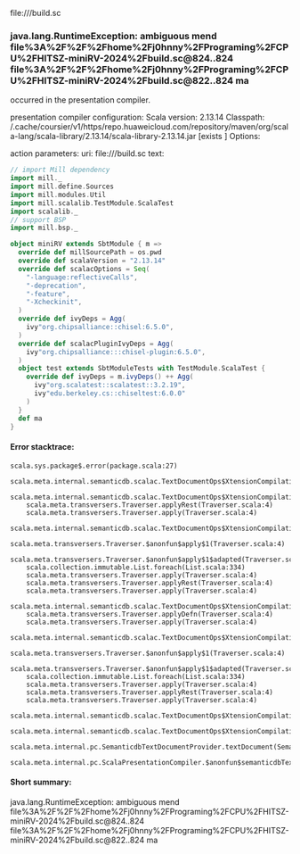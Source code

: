 file://<WORKSPACE>/build.sc
### java.lang.RuntimeException: ambiguous mend file%3A%2F%2F%2Fhome%2Fj0hnny%2FPrograming%2FCPU%2FHITSZ-miniRV-2024%2Fbuild.sc@824..824  file%3A%2F%2F%2Fhome%2Fj0hnny%2FPrograming%2FCPU%2FHITSZ-miniRV-2024%2Fbuild.sc@822..824 ma

occurred in the presentation compiler.

presentation compiler configuration:
Scala version: 2.13.14
Classpath:
<HOME>/.cache/coursier/v1/https/repo.huaweicloud.com/repository/maven/org/scala-lang/scala-library/2.13.14/scala-library-2.13.14.jar [exists ]
Options:



action parameters:
uri: file://<WORKSPACE>/build.sc
text:
```scala
// import Mill dependency
import mill._
import mill.define.Sources
import mill.modules.Util
import mill.scalalib.TestModule.ScalaTest
import scalalib._
// support BSP
import mill.bsp._

object miniRV extends SbtModule { m =>
  override def millSourcePath = os.pwd
  override def scalaVersion = "2.13.14"
  override def scalacOptions = Seq(
    "-language:reflectiveCalls",
    "-deprecation",
    "-feature",
    "-Xcheckinit",
  )
  override def ivyDeps = Agg(
    ivy"org.chipsalliance::chisel:6.5.0",
  )
  override def scalacPluginIvyDeps = Agg(
    ivy"org.chipsalliance:::chisel-plugin:6.5.0",
  )
  object test extends SbtModuleTests with TestModule.ScalaTest {
    override def ivyDeps = m.ivyDeps() ++ Agg(
      ivy"org.scalatest::scalatest::3.2.19",
      ivy"edu.berkeley.cs::chiseltest:6.0.0"
    )
  }
  def ma
}

```



#### Error stacktrace:

```
scala.sys.package$.error(package.scala:27)
	scala.meta.internal.semanticdb.scalac.TextDocumentOps$XtensionCompilationUnitDocument$traverser$1$.indexName(TextDocumentOps.scala:86)
	scala.meta.internal.semanticdb.scalac.TextDocumentOps$XtensionCompilationUnitDocument$traverser$1$.apply(TextDocumentOps.scala:170)
	scala.meta.transversers.Traverser.applyRest(Traverser.scala:4)
	scala.meta.transversers.Traverser.apply(Traverser.scala:4)
	scala.meta.internal.semanticdb.scalac.TextDocumentOps$XtensionCompilationUnitDocument$traverser$1$.apply(TextDocumentOps.scala:175)
	scala.meta.transversers.Traverser.$anonfun$apply$1(Traverser.scala:4)
	scala.meta.transversers.Traverser.$anonfun$apply$1$adapted(Traverser.scala:4)
	scala.collection.immutable.List.foreach(List.scala:334)
	scala.meta.transversers.Traverser.apply(Traverser.scala:4)
	scala.meta.transversers.Traverser.applyRest(Traverser.scala:4)
	scala.meta.transversers.Traverser.apply(Traverser.scala:4)
	scala.meta.internal.semanticdb.scalac.TextDocumentOps$XtensionCompilationUnitDocument$traverser$1$.apply(TextDocumentOps.scala:175)
	scala.meta.transversers.Traverser.applyDefn(Traverser.scala:4)
	scala.meta.transversers.Traverser.apply(Traverser.scala:4)
	scala.meta.internal.semanticdb.scalac.TextDocumentOps$XtensionCompilationUnitDocument$traverser$1$.apply(TextDocumentOps.scala:175)
	scala.meta.transversers.Traverser.$anonfun$apply$1(Traverser.scala:4)
	scala.meta.transversers.Traverser.$anonfun$apply$1$adapted(Traverser.scala:4)
	scala.collection.immutable.List.foreach(List.scala:334)
	scala.meta.transversers.Traverser.apply(Traverser.scala:4)
	scala.meta.transversers.Traverser.applyRest(Traverser.scala:4)
	scala.meta.transversers.Traverser.apply(Traverser.scala:4)
	scala.meta.internal.semanticdb.scalac.TextDocumentOps$XtensionCompilationUnitDocument$traverser$1$.apply(TextDocumentOps.scala:175)
	scala.meta.internal.semanticdb.scalac.TextDocumentOps$XtensionCompilationUnitDocument.toTextDocument(TextDocumentOps.scala:179)
	scala.meta.internal.pc.SemanticdbTextDocumentProvider.textDocument(SemanticdbTextDocumentProvider.scala:54)
	scala.meta.internal.pc.ScalaPresentationCompiler.$anonfun$semanticdbTextDocument$1(ScalaPresentationCompiler.scala:462)
```
#### Short summary: 

java.lang.RuntimeException: ambiguous mend file%3A%2F%2F%2Fhome%2Fj0hnny%2FPrograming%2FCPU%2FHITSZ-miniRV-2024%2Fbuild.sc@824..824  file%3A%2F%2F%2Fhome%2Fj0hnny%2FPrograming%2FCPU%2FHITSZ-miniRV-2024%2Fbuild.sc@822..824 ma